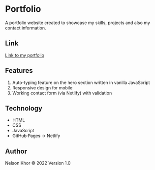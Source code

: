 # Portfolio

A portfolio website created to showcase my skills, projects and also my contact information.

## Link

[Link to my portfolio](https://cnkhor.dev/)

## Features

1. Auto-typing feature on the hero section written in vanilla JavaScript
1. Responsive design for mobile
1. Working contact form (via Netlify) with validation

## Technology

- HTML
- CSS
- JavaScript
- ~~GitHub Pages~~ &rarr; Netlify

## Author

Nelson Khor &copy; 2022
Version 1.0